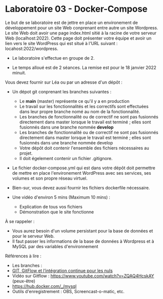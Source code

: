 # Laboratoire 03 - Docker-Compose


Le but de se laboratoire est de jettre en place un environement de développement pour un site Web conprenant entre autre un site Wordpress.
Le site Web doit avoir une page index.html sitié à la racine de votre serveur Web (localhost:2022). Cette page doit présenter votre équipe et avoir un lien vers le site WordPress qui est situé à l'URL suivant : locahost:2022/wordpress.

- Le laboratoire s'effectue en groupe de 2.

 - Le temps alloué est de 2 séances. La remise est pour le 18 janvier 2022 minuit.

Vous devez fournir sur Léa ou par un adresse d'un dépôt :

- Un dépot git conprenant les branches suivantes : 
    - Le **main** (master) représente ce qu'il y a en production
    - Le travail sur les fonctionnalités et les correctifs sont effectuées dans leur propre branche nomé au nom de la fonctionnalité.
    - Les branches de fonctionnalité ou de correctif ne sont pas fusionnés directement dans master lorsque le travail est terminé ; elles sont fusionnés dans une branche nommée **develop**
    - Les branches de fonctionnalité ou de correctif ne sont pas fusionnés directement dans master lorsque le travail est terminé ; elles sont fusionnés dans une branche nommée develop
    - Votre dépôt doit contenir l'ensemble des fichiers nécessaires au projet.
    - Il doit égelement contenir un fichier .gitignore.
    
- Le fichier docker-compose.yml qui est dans votre dépôt doit permettre de mettre en place l'environement WordPress avec ses services, ses volumes et son propre réseau virtuel.
- Bien-sur, vous devez aussi fournir les fichiers dockerfile nécessaire.
- Une vidéo d'environ 5 mins (Maximum 10 mins) :
  - Explication de tous vos fichiers
  - Démonstration que le site fonctionne
  

À se rappeler :

- Vous aurez besoin d'un volume persistant pour la base de données et pour le serveur Web.
- Il faut passer les informations de la base de données à Wordpress et à MySQL par des variables d'environnement


Références à lire :

- Les branches : 
- [GIT, GitFlow et l’intégration continue pour les nuls](https://jp-lambert.me/git-gitflow-et-lint%C3%A9gration-continue-pour-les-nuls-a0b2f0b7c788)
- Vidéo sur Gitflow : https://www.youtube.com/watch?v=ZQAQ4HcskAY (peux-être)
- https://hub.docker.com/_/mysql
- Outils d'enregistrement : OBS, Screencast-o-matic, etc.

